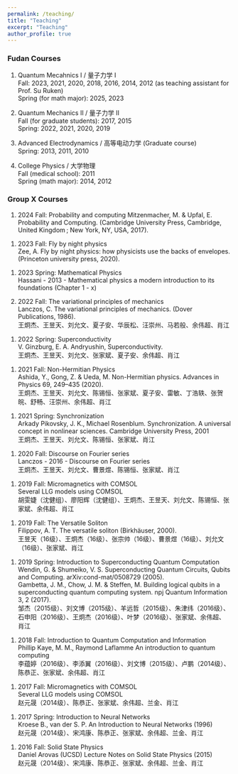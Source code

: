 ```yaml
---
permalink: /teaching/
title: "Teaching"
excerpt: "Teaching"
author_profile: true
---
```


### Fudan Courses

1. Quantum Mecahnics I / 量子力学 I  
   Fall: 2023, 2021, 2020, 2018, 2016, 2014, 2012 (as teaching assistant for Prof. Su Ruken)  
   Spring (for math major): 2025, 2023 

1. Quantum Mechanics II / 量子力学 II  
   Fall (for graduate students): 2017, 2015  
   Spring: 2022, 2021, 2020, 2019

1. Advanced Electrodynamics / 高等电动力学 (Graduate course)  
   Spring: 2013, 2011, 2010

2. College Physics / 大学物理  
   Fall (medical school): 2011  
   Spring (math major): 2014, 2012 

### Group X Courses

1. 2024 Fall: Probability and computing 
   Mitzenmacher, M. & Upfal, E. Probability and Computing. (Cambridge University Press, Cambridge, United Kingdom ; New York, NY, USA, 2017).
<!-- > 10/20234- 01/2025    -->

1. 2023 Fall: Fly by night physics  
   Zee, A. Fly by night physics: how physicists use the backs of envelopes. (Princeton university press, 2020).  
<!-- > 10/2023 - 01/2024    -->

1. 2023 Spring: Mathematical Physics  
   Hassani - 2013 - Mathematical physics a modern introduction to its foundations (Chapter 1 - x)  

2. 2022 Fall: The variational principles of mechanics  
   Lanczos, C. The variational principles of mechanics. (Dover Publications, 1986).  
   王炯杰、王昱天、刘允文、夏子安、华辰松、汪崇州、马若般、余伟超、肖江 
<!-- 09 - 12/2022   -->

1. 2022 Spring: Superconductivity  
   V. Ginzburg, E. A. Andryushin, Superconductivity.  
   王炯杰、王昱天、刘允文、张家斌、夏子安、余伟超、肖江
 <!-- 05 - 06/2022   -->

1. 2021 Fall: Non-Hermitian Physics  
   Ashida, Y., Gong, Z. & Ueda, M. Non-Hermitian physics. Advances in Physics 69, 249–435 (2020).   
   王炯杰、王昱天、刘允文、陈锡恒、张家斌、夏子安、雷敏、丁浩轶、张贺皖、舒畅、汪崇州、余伟超、肖江
 <!-- 09 - 12/2021    -->

1. 2021 Spring: Synchronization  
   Arkady Pikovsky, J. K., Michael Rosenblum.  Synchronization. A universal concept in nonlinear sciences.  Cambridge University Press, 2001   
   王炯杰、王昱天、刘允文、陈锡恒、张家斌、肖江
<!-- 03 - 06/2021    -->

1. 2020 Fall: Discourse on Fourier series  
   Lanczos - 2016 - Discourse on Fourier series   
   王炯杰、王昱天、刘允文、曹景煜、陈锡恒、张家斌、肖江
<!-- 10/2020 - 1/2021    -->

1. 2019 Fall: Micromagnetics with COMSOL  
   Several LLG models using COMSOL   
   胡雯婕（沈健组）、廖阳辉（沈健组）、王炯杰、王昱天、刘允文、陈锡恒、张家斌、余伟超、肖江
<!-- 09 - 12/2019   -->

1. 2019 Fall: The Versatile Soliton  
   Filippov, A. T.  The versatile soliton (Birkhäuser, 2000).   
   王昱天（16级）、王炯杰（16级）、张宗帅（16级）、曹景煜（16级）、刘允文（16级）、张家斌、肖江
<!-- 09/2019 - 01/2020   -->

1. 2019 Spring: Introduction to Superconducting Quantum Computation  
   Wendin, G. & Shumeiko, V. S.  Superconducting Quantum Circuits, Qubits and Computing. arXiv:cond-mat/0508729 (2005).   
   Gambetta, J. M., Chow, J. M. & Steffen, M.  Building logical qubits in a superconducting quantum computing system. npj Quantum Information 3, 2 (2017).   
   邹杰（2015级）、刘文博（2015级）、羊远哲（2015级）、朱津纬（2016级）、石申阳（2016级）、王炯杰（2016级）、叶梦（2016级）、张家斌、余伟超、肖江
<!-- 03 - 06/2019    -->

1. 2018 Fall: Introduction to Quantum Computation and Information  
   Phillip Kaye, M. M., Raymond Laflamme An introduction to quantum computing   
   李蕴婷（2016级）、李添翼（2016级）、刘文博（2015级）、卢鹏（2014级）、陈恭正、张家斌、余伟超、肖江
<!-- 09 - 12/2018    -->

1. 2017 Fall: Micromagnetics with COMSOL  
   Several LLG models using COMSOL   
   赵元晟（2014级）、陈恭正、张家斌、余伟超、兰金、肖江
<!-- 09/2017   -->
  
1. 2017 Spring: Introduction to Neural Networks  
   Kroese B.,  van der S. P.  An Introduction to Neural Networks  (1996)   
   赵元晟（2014级）、宋鸿康、陈恭正、张家斌、余伟超、兰金、肖江
<!-- 02 - 07/2017   -->

1. 2016 Fall: Solid State Physics  
   Daniel Arovas (UCSD) Lecture Notes on Solid State Physics (2015)   
   赵元晟（2014级）、宋鸿康、陈恭正、张家斌、余伟超、兰金、肖江
<!-- 09/2016 - 01/2017    -->